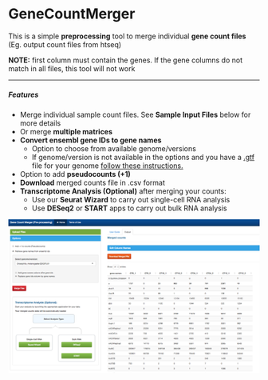 # GeneCountMerger

This is a simple **preprocessing** tool to merge individual **gene count files** (Eg. output count files from htseq)

**NOTE:** first column must contain the genes. If the gene columns do not match in all files, this tool will not work

* * *

##### **Features**

*   Merge individual sample count files. See **Sample Input Files** below for more details
*   Or merge **multiple matrices**
*   **Convert ensembl gene IDs to gene names**
    *   Option to choose from available genome/versions
    *   If genome/version is not available in the options and you have a [.gtf](https://asia.ensembl.org/info/website/upload/gff.html) file for your genome <a href="">follow these instructions.</a>
*   Option to add **pseudocounts (+1)**
*   **Download** merged counts file in .csv format
*   **Transcriptome Analysis (Optional)** after merging your counts:
    *   Use our **Seurat Wizard** to carry out single-cell RNA analysis
    *   Use **DESeq2** or **START** apps to carry out bulk RNA analysis

![alt text](mergeScreenshot.png "Input Data")
